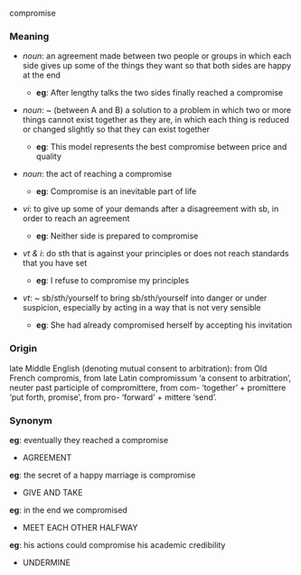 compromise
### Meaning
+ _noun_: an agreement made between two people or groups in which each side gives up some of the things they want so that both sides are happy at the end
	+ __eg__: After lengthy talks the two sides finally reached a compromise
+ _noun_: ~ (between A and B) a solution to a problem in which two or more things cannot exist together as they are, in which each thing is reduced or changed slightly so that they can exist together
	+ __eg__: This model represents the best compromise between price and quality
+ _noun_: the act of reaching a compromise
	+ __eg__: Compromise is an inevitable part of life

+ _vi_: to give up some of your demands after a disagreement with sb, in order to reach an agreement
	+ __eg__: Neither side is prepared to compromise
+ _vt & i_:  do sth that is against your principles or does not reach standards that you have set
	+ __eg__: I refuse to compromise my principles
+ _vt_: ~ sb/sth/yourself to bring sb/sth/yourself into danger or under suspicion, especially by acting in a way that is not very sensible
	+ __eg__: She had already compromised herself by accepting his invitation

### Origin

late Middle English (denoting mutual consent to arbitration): from Old French compromis, from late Latin compromissum ‘a consent to arbitration’, neuter past participle of compromittere, from com- ‘together’ + promittere ‘put forth, promise’, from pro- ‘forward’ + mittere ‘send’.

### Synonym

__eg__: eventually they reached a compromise

+ AGREEMENT

__eg__: the secret of a happy marriage is compromise

+ GIVE AND TAKE

__eg__: in the end we compromised

+ MEET EACH OTHER HALFWAY

__eg__: his actions could compromise his academic credibility

+ UNDERMINE


